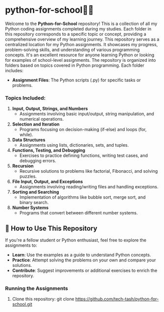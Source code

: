 # python-for-school🏫🐍

Welcome to the **Python-for-School** repository! This is a collection of all my Python coding assignments completed during my studies. Each folder in this repository corresponds to a specific topic or concept, providing a comprehensive overview of my learning journey.
This repository serves as a centralized location for my Python assignments. It showcases my progress, problem-solving skills, and understanding of various programming concepts. It's an excellent resource for anyone learning Python or looking for examples of school-level assignments.
The repository is organized into folders based on topics covered in Python programming. Each folder includes:
- **Assignment Files**: The Python scripts (.py) for specific tasks or problems.

### Topics Included:
1. **Input, Output, Strings, and Numbers**  
   - Assignments involving basic input/output, string manipulation, and numerical operations.  
2. **Selection and Iteration**  
   - Programs focusing on decision-making (if-else) and loops (for, while).  
3. **Data Structures**  
   - Assignments using lists, dictionaries, sets, and tuples.  
4. **Functions, Testing, and Debugging**  
   - Exercises to practice defining functions, writing test cases, and debugging errors.  
5. **Recursion**  
   - Recursive solutions to problems like factorial, Fibonacci, and solving puzzles.  
6. **File Input, Output, and Exceptions**  
   - Assignments involving reading/writing files and handling exceptions.  
7. **Sorting and Searching**  
   - Implementation of algorithms like bubble sort, merge sort, and binary search.  
8. **Number Systems**  
   - Programs that convert between different number systems.  
  
## 🚀 How to Use This Repository
If you're a fellow student or Python enthusiast, feel free to explore the assignments to:
- **Learn**: Use the examples as a guide to understand Python concepts.
- **Practice**: Attempt solving the problems on your own and compare your solutions.
- **Contribute**: Suggest improvements or additional exercises to enrich the repository.
  
### Running the Assignments
1. Clone this repository:
   git clone https://github.com/tech-tash/python-for-school.git
